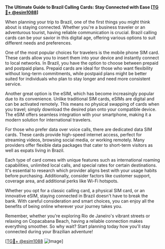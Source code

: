 **The Ultimate Guide to Brazil Calling Cards: Stay Connected with Ease [[TG💪+ @esim1088](https://t.me/s/esim1088)]**

When planning your trip to Brazil, one of the first things you might think about is staying connected. Whether you're a business traveler or an adventurous tourist, having reliable communication is crucial. Brazil calling cards can be your savior in this digital age, offering various options to suit different needs and preferences.

One of the most popular choices for travelers is the mobile phone SIM card. These cards allow you to insert them into your device and instantly connect to local networks. In Brazil, you have the option to choose between prepaid and postpaid plans. Prepaid cards are ideal for those who want flexibility without long-term commitments, while postpaid plans might be better suited for individuals who plan to stay longer and need more consistent service.

Another great option is the eSIM, which has become increasingly popular due to its convenience. Unlike traditional SIM cards, eSIMs are digital and can be activated remotely. This means no physical swapping of cards when you travel; simply download the desired plan onto your compatible device. The eSIM offers seamless integration with your smartphone, making it a modern solution for international travelers.

For those who prefer data over voice calls, there are dedicated data SIM cards. These cards provide high-speed internet access, perfect for streaming videos, browsing social media, or working remotely. Many providers offer flexible data packages that cater to short-term visitors as well as expats living in Brazil.

Each type of card comes with unique features such as international roaming capabilities, unlimited local calls, and special rates for certain destinations. It's essential to research which provider aligns best with your usage habits before purchasing. Additionally, consider factors like customer support, coverage area, and additional perks like Wi-Fi hotspots.

Whether you opt for a classic calling card, a physical SIM card, or an innovative eSIM, staying connected in Brazil doesn't have to break the bank. With careful consideration and smart choices, you can enjoy all the benefits of being online wherever your journey takes you.

Remember, whether you're exploring Rio de Janeiro's vibrant streets or relaxing on Copacabana Beach, having a reliable connection makes everything smoother. So why wait? Start planning today how you'll stay connected during your Brazilian adventure!

[[TG💪+ @esim1088](https://t.me/s/esim1088) ![Image](https://i.postimg.cc/Y0z9fWf4/image.png)]
